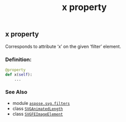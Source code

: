 ﻿---
title: x property
second_title: Aspose.SVG for Python via .NET API References
description: 
type: docs
weight: 920
url: /python-net/aspose.svg.filters/svgfeimageelement/x/
is_root: false
---

## x property


Corresponds to attribute ‘x’ on the given ‘filter’ element.
### Definition:
```python
@property
def x(self):
    ...
```

### See Also
* module [`aspose.svg.filters`](../../)
* class [`SVGAnimatedLength`](/svg/python-net/aspose.svg.datatypes/svganimatedlength)
* class [`SVGFEImageElement`](/svg/python-net/aspose.svg.filters/svgfeimageelement)
